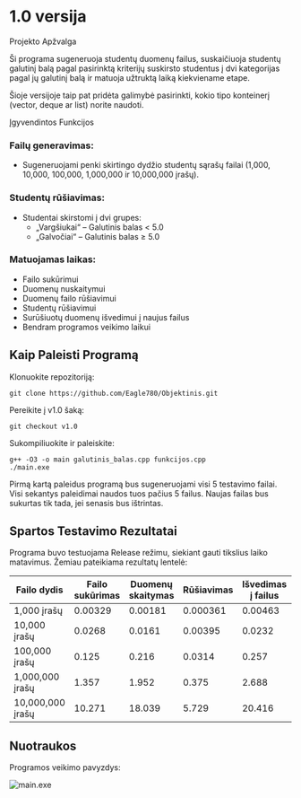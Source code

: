 # 1.0 versija

Projekto Apžvalga

Ši programa sugeneruoja studentų duomenų failus, suskaičiuoja studentų galutinį balą pagal pasirinktą kriterijų suskirsto studentus į dvi kategorijas pagal jų galutinį balą ir matuoja užtruktą laiką kiekviename etape.

Šioje versijoje taip pat pridėta galimybė pasirinkti, kokio tipo konteinerį (vector, deque ar list) norite naudoti.

Įgyvendintos Funkcijos

### Failų generavimas:

- Sugeneruojami penki skirtingo dydžio studentų sąrašų failai (1,000, 10,000, 100,000, 1,000,000 ir 10,000,000 įrašų).

### Studentų rūšiavimas:

- Studentai skirstomi į dvi grupes:
  - „Vargšiukai“ – Galutinis balas < 5.0
  - „Galvočiai“ – Galutinis balas ≥ 5.0

### Matuojamas laikas:

- Failo sukūrimui
- Duomenų nuskaitymui
- Duomenų failo rūšiavimui
- Studentų rūšiavimui
- Surūšiuotų duomenų išvedimui į naujus failus
- Bendram programos veikimo laikui

## Kaip Paleisti Programą

Klonuokite repozitoriją:

    git clone https://github.com/Eagle780/Objektinis.git

Pereikite į v1.0 šaką:

    git checkout v1.0

Sukompiliuokite ir paleiskite:

    g++ -O3 -o main galutinis_balas.cpp funkcijos.cpp
    ./main.exe

Pirmą kartą paleidus programą bus sugeneruojami visi 5 testavimo failai. Visi sekantys paleidimai naudos tuos pačius 5 failus. Naujas failas bus sukurtas tik tada, jei senasis bus ištrintas.

## Spartos Testavimo Rezultatai

Programa buvo testuojama Release režimu, siekiant gauti tikslius laiko matavimus. Žemiau pateikiama rezultatų lentelė:

| Failo dydis      | Failo sukūrimas | Duomenų skaitymas | Rūšiavimas | Išvedimas į failus | Bendras laikas |
| ---------------- | --------------- | ----------------- | ---------- | ------------------ | -------------- |
| 1,000 įrašų      | 0.00329         | 0.00181           | 0.000361   | 0.00463            | 0.541          |
| 10,000 įrašų     | 0.0268          | 0.0161            | 0.00395    | 0.0232             | 1.167          |
| 100,000 įrašų    | 0.125           | 0.216             | 0.0314     | 0.257              | 1.670          |
| 1,000,000 įrašų  | 1.357           | 1.952             | 0.375      | 2.688              | 5.540          |
| 10,000,000 įrašų | 10.271          | 18.039            | 5.729      | 20.416             | 45.468         |

## Nuotraukos

Programos veikimo pavyzdys:

![main.exe](https://github.com/user-attachments/assets/642ae5f5-f374-4dbd-ac13-bc1a3fdd41b5)


